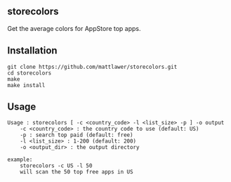 ## storecolors
Get the average colors for AppStore top apps.

## Installation
	git clone https://github.com/mattlawer/storecolors.git
	cd storecolors
	make
	make install

## Usage
	Usage : storecolors [ -c <country_code> -l <list_size> -p ] -o output
		-c <country_code> : the country code to use (default: US)
		-p : search top paid (default: free)
		-l <list_size> : 1-200 (default: 200)
		-o <output_dir> : the output directory
	
	example:
		storecolors -c US -l 50
		will scan the 50 top free apps in US
